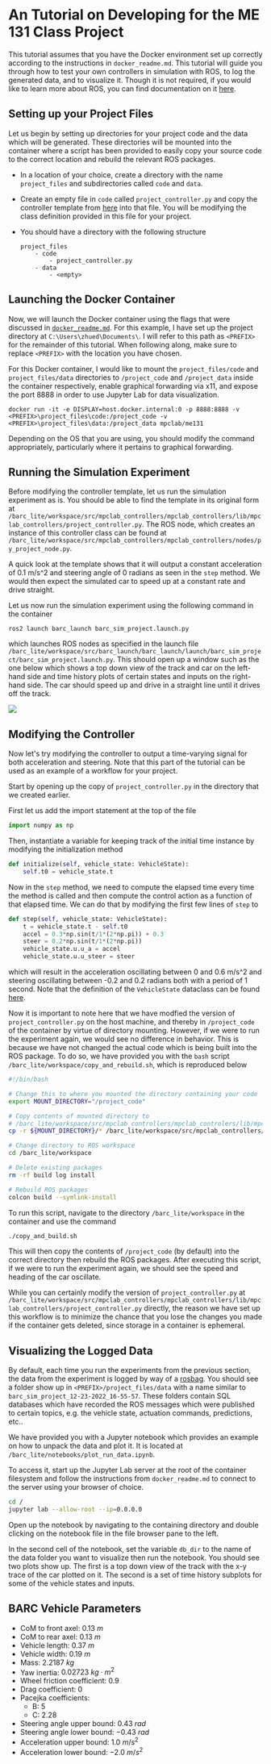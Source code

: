 # An Tutorial on Developing for the ME 131 Class Project

This tutorial assumes that you have the Docker environment set up correctly according to the instructions in `docker_readme.md`. This tutorial will guide you through how to test your own controllers in simulation with ROS, to log the generated data, and to visualize it. Though it is not required, if you would like to learn more about ROS, you can find documentation on it [here](https://docs.ros.org/en/foxy/index.html).

## Setting up your Project Files

Let us begin by setting up directories for your project code and the data which will be generated. These directories will be mounted into the container where a script has been provided to easily copy your source code to the correct location and rebuild the relevant ROS packages.

- In a location of your choice, create a directory with the name `project_files` and subdirectories called `code` and `data`. 

- Create an empty file in `code` called `project_controller.py` and copy the controller template from [here](https://github.com/MPC-Berkeley/barc_lite/blob/main/workspace/src/mpclab_controllers/mpclab_controllers/lib/mpclab_controllers/project_controller.py) into that file. You will be modifying the class definition provided in this file for your project.

- You should have a directory with the following structure
    ```
    project_files
        - code
            - project_controller.py
        - data
            - <empty>
    ```

## Launching the Docker Container

Now, we will launch the Docker container using the flags that were discussed in [`docker_readme.md`](docker_readme.md). For this example, I have set up the project directory at `C:\Users\zhued\Documents\`. I will refer to this path as `<PREFIX>` for the remainder of this tutorial. When following along, make sure to replace `<PREFIX>` with the location you have chosen.

For this Docker container, I would like to mount the `project_files/code` and `project_files/data` directories to `/project_code` and `/project_data` inside the container respectively, enable graphical forwarding via x11, and expose the port 8888 in order to use Jupyter Lab for data visualization.

```
docker run -it -e DISPLAY=host.docker.internal:0 -p 8888:8888 -v <PREFIX>\project_files\code:/project_code -v <PREFIX>\project_files\data:/project_data mpclab/me131
```

Depending on the OS that you are using, you should modify the command appropriately, particularly where it pertains to graphical forwarding.

## Running the Simulation Experiment

Before modifying the controller template, let us run the simulation experiment as is. You should be able to find the template in its original form at `/barc_lite/workspace/src/mpclab_controllers/mpclab_controllers/lib/mpclab_controllers/project_controller.py`. The ROS node, which creates an instance of this controller class can be found at `/barc_lite/workspace/src/mpclab_controllers/mpclab_controllers/nodes/py_project_node.py`.

A quick look at the template shows that it will output a constant acceleration of 0.1 m/s^2 and steering angle of 0 radians as seen in the `step` method. We would then expect the simulated car to speed up at a constant rate and drive straight.

Let us now run the simulation experiment using the following command in the container

```
ros2 launch barc_launch barc_sim_project.launch.py
```

which launches ROS nodes as specified in the launch file `/barc_lite/workspace/src/barc_launch/barc_launch/launch/barc_sim_project/barc_sim_project.launch.py`. This should open up a window such as the one below which shows a top down view of the track and car on the left-hand side and time history plots of certain states and inputs on the right-hand side. The car should speed up and drive in a straight line until it drives off the track.

![](imgs/visualizer.PNG)

## Modifying the Controller

Now let's try modifying the controller to output a time-varying signal for both acceleration and steering. Note that this part of the tutorial can be used as an example of a workflow for your project.

Start by opening up the copy of `project_controller.py` in the directory that we created earlier. 

First let us add the import statement at the top of the file

```python
import numpy as np
```

Then, instantiate a variable for keeping track of the initial time instance by modifying the initialization method

```python
def initialize(self, vehicle_state: VehicleState):
    self.t0 = vehicle_state.t
```

Now in the `step` method, we need to compute the elapsed time every time the method is called and then compute the control action as a function of that elapsed time. We can do that by modifying the first few lines of `step` to

```python
def step(self, vehicle_state: VehicleState):
    t = vehicle_state.t - self.t0
    accel = 0.3*np.sin(t/1*(2*np.pi)) + 0.3
    steer = 0.2*np.sin(t/1*(2*np.pi))
    vehicle_state.u.u_a = accel
    vehicle_state.u.u_steer = steer
```

which will result in the acceleration oscillating between 0 and 0.6 m/s^2 and steering oscillating between -0.2 and 0.2 radians both with a period of 1 second. Note that the definition of the `VehicleState` dataclass can be found [here](https://github.com/MPC-Berkeley/barc_lite/blob/8260d93c1922d0b01537ada339514e1fee795b6d/workspace/src/mpclab_common/mpclab_common/lib/mpclab_common/pytypes.py#L300).

Now it is important to note here that we have modfied the version of `project_controller.py` on the host machine, and thereby in `/project_code` of the container by virtue of directory mounting. However, if we were to run the experiment again, we would see no difference in behavior. This is because we have not changed the actual code which is being built into the ROS package. To do so, we have provided you with the `bash` script `/barc_lite/workspace/copy_and_rebuild.sh`, which is reproduced below

```bash
#!/bin/bash

# Change this to where you mounted the directory containing your code
export MOUNT_DIRECTORY="/project_code" 

# Copy contents of mounted directory to 
# /barc_lite/workspace/src/mpclab_controllers/mpclab_controlers/lib/mpclab_controllers
cp -r ${MOUNT_DIRECTORY}/* /barc_lite/workspace/src/mpclab_controllers/mpclab_controllers/lib/mpclab_controllers

# Change directory to ROS workspace
cd /barc_lite/workspace

# Delete existing packages
rm -rf build log install

# Rebuild ROS packages
colcon build --symlink-install
```

To run this script, navigate to the directory `/barc_lite/workspace` in the container and use the command

```bash
./copy_and_build.sh
```

This will then copy the contents of `/project_code` (by default) into the correct directory then rebuild the ROS packages. After executing this script, if we were to run the experiment again, we should see the speed and heading of the car oscillate.

While you can certainly modify the version of `project_controller.py` at `/barc_lite/workspace/src/mpclab_controllers/mpclab_controllers/lib/mpclab_controllers/project_controller.py` directly, the reason we have set up this workflow is to minimize the chance that you lose the changes you made if the container gets deleted, since storage in a container is ephemeral.

## Visualizing the Logged Data

By default, each time you run the experiments from the previous section, the data from the experiment is logged by way of a [rosbag](https://docs.ros.org/en/foxy/Tutorials/Beginner-CLI-Tools/Recording-And-Playing-Back-Data/Recording-And-Playing-Back-Data.html). You should see a folder show up in `<PREFIX>/project_files/data` with a name similar to `barc_sim_project_12-23-2022_16-55-57`. These folders contain SQL databases which have recorded the ROS messages which were published to certain topics, e.g. the vehicle state, actuation commands, predictions, etc..

We have provided you with a Jupyter notebook which provides an example on how to unpack the data and plot it. It is located at `/barc_lite/notebooks/plot_run_data.ipynb`.

To access it, start up the Jupyter Lab server at the root of the container filesystem and follow the instructions from `docker_readme.md` to connect to the server using your browser of choice.

```bash
cd /
jupyter lab --allow-root --ip=0.0.0.0
```

Open up the notebook by navigating to the containing directory and double clicking on the notebook file in the file browser pane to the left.

In the second cell of the notebook, set the variable `db_dir` to the name of the data folder you want to visualize then run the notebook. You should see two plots show up. The first is a top down view of the track with the x-y trace of the car plotted on it. The second is a set of time history subplots for some of the vehicle states and inputs.

## BARC Vehicle Parameters

- CoM to front axel: $0.13 \ m$
- CoM to rear axel: $0.13 \ m$
- Vehicle length: $0.37 \ m$
- Vehicle width: $0.19 \ m$
- Mass: $2.2187 \ kg$
- Yaw inertia: $0.02723 \ kg \cdot m^2$
- Wheel friction coefficient: $0.9$
- Drag coefficient: $0$
- Pacejka coefficients:
  - B: $5$
  - C: $2.28$
- Steering angle upper bound: $0.43 \ rad$
- Steering angle lower bound: $-0.43 \ rad$
- Acceleration upper bound: $1.0 \ m/s^2$
- Acceleration lower bound: $-2.0 \ m/s^2$
